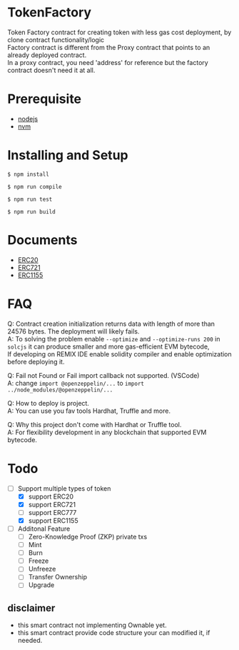 TokenFactory
======

Token Factory contract for creating token with less gas cost deployment, by clone contract functionality/logic  
Factory contract is different from the Proxy contract that points to an already deployed contract.  
In a proxy contract, you need 'address' for reference but the factory contract doesn't need it at all.  

Prerequisite
======
- [nodejs](https://nodejs.org/en/)
- [nvm](https://github.com/nvm-sh/nvm)

Installing and Setup
======
```
$ npm install
```

```
$ npm run compile
```

```
$ npm run test
```

```
$ npm run build
```
Documents
======
- [ERC20](./docs/ERC20.md)
- [ERC721](./docs/ERC721.md)
- [ERC1155](./docs/ERC1155.md)

FAQ  
======
Q: Contract creation initialization returns data with length of more than 24576 bytes. The deployment will likely fails.  
A: To solving the problem enable `--optimize` and `--optimize-runs 200` in `solcjs` it can produce smaller and more gas-efficient EVM bytecode,  
If developing on REMIX IDE enable solidity compiler and enable optimization before deploying it.  

Q: Fail not Found or Fail import callback not supported. (VSCode)  
A: change `import @openzeppelin/...` to `import ../node_modules/@openzeppelin/...`

Q: How to deploy is project.  
A: You can use you fav tools Hardhat, Truffle and more.  

Q: Why this project don't come with Hardhat or Truffle tool.  
A: For flexibility development in any blockchain that supported EVM bytecode.  

Todo
======
- [ ] Support multiple types of token 
  - [X] support ERC20
  - [X] support ERC721
  - [ ] support ERC777 
  - [X] support ERC1155
- [ ] Additonal Feature  
  - [ ] Zero-Knowledge Proof (ZKP) private txs  
  - [ ] Mint  
  - [ ] Burn  
  - [ ] Freeze  
  - [ ] Unfreeze  
  - [ ] Transfer Ownership  
  - [ ] Upgrade  

## disclaimer 
- this smart contract not implementing Ownable yet.  
- this smart contract provide code structure your can modified it, if needed.
